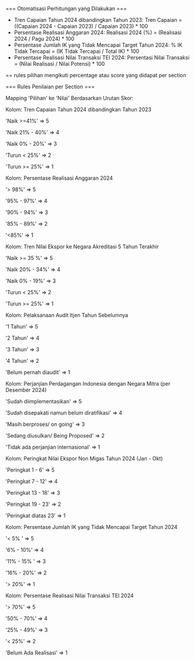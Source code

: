 === Otomatisasi Perhitungan yang Dilakukan ===

- Tren Capaian Tahun 2024 dibandingkan Tahun 2023: Tren Capaian = ((Capaian 2024 - Capaian 2023) / Capaian 2023) * 100
- Persentase Realisasi Anggaran 2024: Realisasi 2024 (%) = (Realisasi 2024 / Pagu 2024) * 100
- Persentase Jumlah IK yang Tidak Mencapai Target Tahun 2024: % IK Tidak Tercapai = (IK Tidak Tercapai / Total IK) * 100
- Persentase Realisasi Nilai Transaksi TEI 2024: Persentasi Nilai Transaksi = (Nilai Realisasi / Nilai Potensi) * 100


== rules pilihan mengikuti percentage atau score yang didapat per section

=== Rules Penilaian per Section ===

Mapping 'Pilihan' ke 'Nilai' Berdasarkan Urutan Skor:

Kolom: Tren Capaian Tahun 2024 dibandingkan Tahun 2023

'Naik >=41%' => 5

'Naik 21% - 40%' => 4

'Naik 0% - 20%' => 3

'Turun < 25%' => 2

'Turun >= 25%' => 1

Kolom: Persentase Realisasi Anggaran 2024

'> 98%' => 5

'95% - 97%' => 4

'90% - 94%' => 3

'85% - 89%' => 2

'<85%' => 1

Kolom: Tren Nilai Ekspor ke Negara Akreditasi 5 Tahun Terakhir

'Naik >= 35 %' => 5

'Naik 20% - 34%' => 4

'Naik 0% - 19%' => 3

'Turun < 25%' => 2

'Turun >= 25%' => 1

Kolom: Pelaksanaan Audit Itjen Tahun Sebelumnya

'1 Tahun' => 5

'2 Tahun' => 4

'3 Tahun' => 3

'4 Tahun' => 2

'Belum pernah diaudit' => 1

Kolom: Perjanjian Perdagangan Indonesia dengan Negara Mitra (per Desember 2024)

'Sudah diimplementasikan' => 5

'Sudah disepakati namun belum diratifikasi' => 4

'Masih berproses/ on going' => 3

'Sedang diusulkan/ Being Proposed' => 2

'Tidak ada perjanjian internasional' => 1

Kolom: Peringkat Nilai Ekspor Non Migas Tahun 2024 (Jan - Okt)

'Peringkat 1 - 6' => 5

'Peringkat 7 - 12' => 4

'Peringkat 13 - 18' => 3

'Peringkat 19 - 23' => 2

'Peringkat diatas 23' => 1

Kolom: Persentase Jumlah IK yang Tidak Mencapai Target Tahun 2024

'< 5% ' => 5

'6% - 10%' => 4

'11% - 15% ' => 3

'16% - 20%' => 2

'> 20%' => 1

Kolom: Persentase Realisasi Nilai Transaksi TEI 2024

'> 70%' => 5

'50% - 70%' => 4

'25% - 49%' => 3

'< 25%' => 2

'Belum Ada Realisasi' => 1


